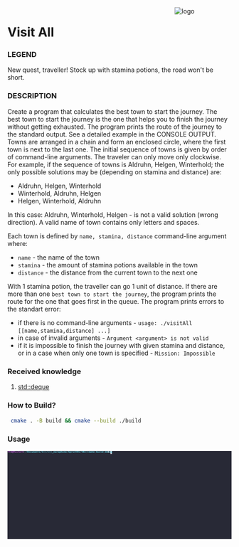 <img src="https://i.giphy.com/media/xUPGcM9CazM9H5KrEA/giphy.webp" align="right" alt="logo" height="" width="128px">

# Visit All

### LEGEND
New quest, traveller! Stock up with stamina potions, the road won't be short.

### DESCRIPTION

Create a program that calculates the best town to start the journey. The best town to
start the journey is the one that helps you to finish the journey without getting exhausted.
The program prints the route of the journey to the standard output. See a detailed example
in the CONSOLE OUTPUT.
Towns are arranged in a chain and form an enclosed circle, where the first town is next
to the last one. The initial sequence of towns is given by order of command-line arguments.
The traveler can only move only clockwise. For example, if the sequence of towns is
Aldruhn, Helgen, Winterhold; the only possible solutions may be (depending on stamina
and distance) are:
* Aldruhn, Helgen, Winterhold
* Winterhold, Aldruhn, Helgen
* Helgen, Winterhold, Aldruhn

In this case: Aldruhn, Winterhold, Helgen - is not a valid solution (wrong direction).
A valid name of town contains only letters and spaces.
  
Each town is defined by `name, stamina, distance` command-line argument where:
* `name` - the name of the town
* `stamina` - the amount of stamina potions available in the town
* `distance` - the distance from the current town to the next one

With 1 stamina potion, the traveller can go 1 unit of distance.
If there are more than one `best town to start the journey`, the program prints the route
for the one that goes first in the queue.
The program prints errors to the standart error:
* if there is no command-line arguments - `usage: ./visitAll [[name,stamina,distance] ...]`
* in case of invalid arguments - `Argument <argument> is not valid`
* if it is impossible to finish the journey with given stamina and distance, or in a
case when only one town is specified - `Mission: Impossible`

### Received knowledge
1. [std::deque](https://en.cppreference.com/w/cpp/container/deque)

### How to Build?
```bash
 cmake . -B build && cmake --build ./build
 ```

### Usage
![Usage](.local/usage.svg)